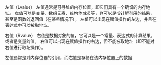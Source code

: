 左值（Lvalue）
    左值通常是可寻址的内存位置，即它们具有一个确切的内存地址。
    左值可以是变量、数组元素、结构体成员等，也可以是指针解引用的结果，甚至是函数的返回值（在某些情况下）。
    左值可以出现在赋值操作的左边，并且在表达式中可以被取地址。

右值（Rvalue）
    右值是数据对象的值，它可以是一个常量、表达式的计算结果，或者是变量的值。
    右值可以出现在赋值操作的右边，但不能被取地址（即不能对右值进行取址操作）。

左值通常是对内存位置的引用，而右值是存储在该内存位置上的数据